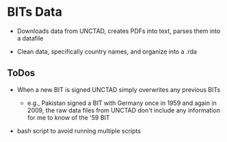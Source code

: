 BITs Data
===

* Downloads data from UNCTAD, creates PDFs into text, parses them into a datafile

* Clean data, specifically country names, and organize into a .rda

ToDos
---

* When a new BIT is signed UNCTAD simply overwrites any previous BITs

	* e.g., Pakistan signed a BIT with Germany once in 1959 and again in 2009, the raw data files from UNCTAD don't include any information for me to know of the '59 BIT

* bash script to avoid running multiple scripts